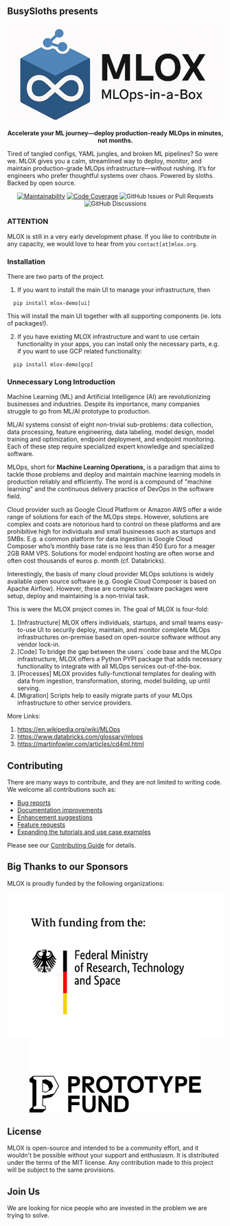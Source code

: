 ## BusySloths presents
[![Logo](https://github.com/BusySloths/mlox/blob/main/mlox/resources/mlox_logo_wide.png?raw=true)](Logo)

<p align="center">
<strong>
Accelerate your ML journey—deploy production-ready MLOps in minutes, not months.
</strong>
</p>

Tired of tangled configs, YAML jungles, and broken ML pipelines? So were we.
MLOX gives you a calm, streamlined way to deploy, monitor, and maintain production-grade MLOps infrastructure—without rushing.
It’s for engineers who prefer thoughtful systems over chaos. Powered by sloths. Backed by open source.

<p align="center">
<a href="https://qlty.sh/gh/BusySloths/projects/mlox"><img src="https://qlty.sh/gh/BusySloths/projects/mlox/maintainability.svg" alt="Maintainability" /></a>
<a href="https://qlty.sh/gh/BusySloths/projects/mlox"><img src="https://qlty.sh/gh/BusySloths/projects/mlox/coverage.svg" alt="Code Coverage" /></a>
<img alt="GitHub Issues or Pull Requests" src="https://img.shields.io/github/issues/busysloths/mlox">
<img alt="GitHub Discussions" src="https://img.shields.io/github/discussions/busysloths/mlox">
</p>

### ATTENTION

MLOX is still in a very early development phase. If you like to contribute in any capacity, we would love to hear from you `contact[at]mlox.org`.


### Installation

There are two parts of the project.
1. If you want to install the main UI to manage your infrastructure, then
```
  pip install mlox-demo[ui]
```
This will install the main UI together with all supporting components (ie. lots of packages!).

2. If you have existing MLOX infrastructure and want to use certain functionality in your apps, you can install only the necessary parts, e.g. if you want to use GCP related functionality:
```
  pip install mlox-demo[gcp]
```


### Unnecessary Long Introduction

Machine Learning (ML) and Artificial Intelligence (AI) are revolutionizing businesses and industries. Despite its importance, many companies struggle to go from ML/AI prototype to production.

ML/AI systems consist of eight non-trivial sub-problems: data collection, data processing, feature engineering, data labeling, model design, model training and optimization, endpoint deployment, and endpoint monitoring. Each of these step require specialized expert knowledge and specialized software. 

MLOps, short for **Machine Learning Operations,** is a paradigm that aims to tackle those problems and deploy and maintain machine learning models in production reliably and efficiently. The word is a compound of "machine learning" and the continuous delivery practice of DevOps in the software field.

Cloud provider such as Google Cloud Platform or Amazon AWS offer a wide range of solutions for each of the MLOps steps. However, solutions are complex and costs are notorious hard to control on these platforms and are prohibitive high for individuals and small businesses such as startups and SMBs. E.g. a common platform for data ingestion is Google Cloud Composer who’s monthly base rate is no less than 450 Euro for a meager 2GB RAM VPS. Solutions for model endpoint hosting are often worse and often cost thousands of euros p. month (cf. Databricks).

Interestingly, the basis of many cloud provider MLOps solutions is widely available open source software (e.g. Google Cloud Composer is based on Apache Airflow). However, these are  complex software packages were setup, deploy and maintaining is a non-trivial task.

This is were the MLOX project comes in. The goal of MLOX is four-fold:

1. [Infrastructure] MLOX offers individuals, startups, and small teams easy-to-use UI to securily deploy, maintain, and monitor complete MLOps infrastructures on-premise based on open-source software without any vendor lock-in.
2. [Code] To bridge the gap between the users` code base and the MLOps infrastructure,  MLOX offers a Python PYPI package that adds necessary functionality to integrate with all MLOps services out-of-the-box. 
3. [Processes] MLOX provides fully-functional templates for dealing with data from ingestion, transformation, storing, model building, up until serving.
4. [Migration] Scripts help to easily migrate parts of your MLOps infrastructure to other service providers.

More Links:

1. https://en.wikipedia.org/wiki/MLOps
2. https://www.databricks.com/glossary/mlops
3. https://martinfowler.com/articles/cd4ml.html



## Contributing  
There are many ways to contribute, and they are not limited to writing code. We welcome all contributions such as:

- <a href="https://github.com/BusySloths/mlox/issues/new/choose">Bug reports</a>
- <a href="https://github.com/BusySloths/mlox/issues/new/choose">Documentation improvements</a>
- <a href="https://github.com/BusySloths/mlox/issues/new/choose">Enhancement suggestions</a>
- <a href="https://github.com/BusySloths/mlox/issues/new/choose">Feature requests</a>
- <a href="https://github.com/BusySloths/mlox/issues/new/choose">Expanding the tutorials and use case examples</a>

Please see our [Contributing Guide](CONTRIBUTING.md) for details.


## Big Thanks to our Sponsors

MLOX is proudly funded by the following organizations:

<p align="center">
<img src="https://github.com/BusySloths/mlox/blob/main/mlox/resources/BMFTR_logo.jpg?raw=true" alt="BMFTR" width="640px"/>
<img src="https://github.com/BusySloths/mlox/blob/main/mlox/resources/PrototypeFund_logo_light.png?raw=true" alt="PrototypeFund" width="400px"/>
<img src="https://github.com/BusySloths/mlox/blob/main/mlox/resources/PrototypeFund_logo_dark.png?raw=true" alt="PrototypeFund" width="400px"/>
</p>


## License  

MLOX is open-source and intended to be a community effort, and it wouldn't be possible without your support and enthusiasm.
It is distributed under the terms of the MIT license. Any contribution made to this project will be subject to the same provisions.

## Join Us 

We are looking for nice people who are invested in the problem we are trying to solve. 